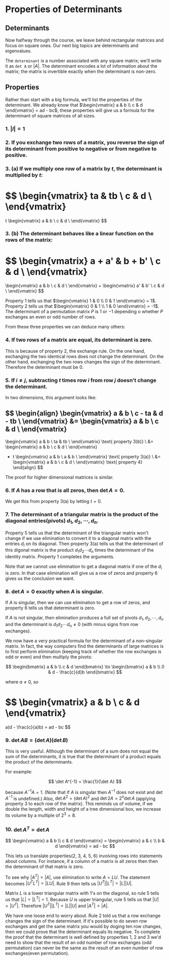 # Properties of Determinants

## Determinants

Now halfway through the course, we leave behind rectangular matrices and focus on square ones. Our next big topics are determinants and eigenvalues.

The `determinant` is a number associated with any square matrix; we'll write it as `det A` or $|A|$. The determinant encodes a lot of information about the matrix; the matrix is invertible exactly when the determinant is non-zero.

## Properties

Rather than start with a big formula, we'll list the properties of the determinant. We already know that $\begin{vmatrix} a & b \\ c & d  \end{vmatrix} = ad - bc$; these properties will give us a formula for the determinant of square matrices of all sizes.

### 1. $|I| = 1$

### 2. If you exchange two rows of a matrix, you reverse the sign of its determinant from positive to negative or from negative to positive.

### 3. (a) If we multiply one row of a matrix by $t$, the determinant is multiplied by $t$:

$$
\begin{vmatrix}
ta & tb \\
c & d \\
\end{vmatrix}
=
t
\begin{vmatrix}
a & b \\
c & d \\
\end{vmatrix}
$$

### 3. (b) The determinant behaves like a linear function on the rows of the matrix:

$$
\begin{vmatrix}
a + a' & b + b' \\
c & d \\
\end{vmatrix}
=
\begin{vmatrix}
a & b \\
c & d \\
\end{vmatrix}
+
\begin{vmatrix}
a' & b' \\
c & d \\
\end{vmatrix}
$$

Property 1 tells us that $\begin{vmatrix} 1 & 0 \\ 0 & 1 \end{vmatrix} = 1$. 
Property 2 tells us that $\begin{vmatrix} 0 & 1 \\ 1 & 0 \end{vmatrix} = -1$.
The determinant of a permutation matrix $P$ is $1$ or $-1$ depending o whether $P$ exchanges an even or odd number of rows.

From these three properties we can deduce many others:

### 4. If two rows of a matrix are equal, its determinant is zero.

This is because of property 2, the exchange rule. On the one hand, exchanging the two identical rows does not change the determinant. On the other hand, exchanging the two rows changes the sign of the determinant. Therefore the determinant must be $0$.

### 5. If $i \ne j$, subtracting $t$ times row $i$ from row $j$ doesn't change the determinant.

In two dimensions, this argument looks like:

$$
\begin{align}
\begin{vmatrix}
a & b \\
c - ta & d - tb \\
\end{vmatrix}
&=
\begin{vmatrix}
a & b \\
c & d \\
\end{vmatrix}
-
\begin{vmatrix}
a & b \\
ta & tb \\
\end{vmatrix}
\text{   property 3(b)} \\
&=
\begin{vmatrix}
a & b \\
c & d \\
\end{vmatrix}
- t
\begin{vmatrix}
a & b \\
a & b \\
\end{vmatrix}
\text{  property 3(a)} \\
&=
\begin{vmatrix}
a & b \\
c & d \\
\end{vmatrix}
\text{  property 4}
\end{align}
$$

The proof for higher dimensional matrices is similar.

### 6. If $A$ has a row that is all zeros, then $\det A = 0$.

We get this from property 3(a) by letting $t = 0$.

### 7. The determinant of a triangular matrix is the product of the diagonal entries(pivots) $d_1, d_2, \cdots, d_n$.

Property 5 tells us that the determinant of the triangular matrix won't change if we use elimination to convert it to a diagonal matrix with the entries $d_i$ on its diagonal. Then property 3(a) tells us that the determinant of this digonal matrix is the product $d_1d_2 \cdots d_n$ times the determinant of the identity matrix. Property 1 completes the arguments.

Note that we cannot use elimination to get a diagonal matrix if one of the $d_i$ is zero. In that case elimination will give us a row of zeros and property 6 gives us the conclusion we want.

### 8. $\det A = 0$ exactly when $A$ is singular.

If $A$ is singular, then we can use elimination to get a row of zeros, and property 6 tells us that determinant is zero.

If $A$ is not singular, then elimination produces a full set of pivots $d_1, d_2, \cdots, d_n$ and the determinant is $d_1d_2 \cdots d_n \ne 0$ (with minus signs from row exchanges).

We now have a very practical formula for the determinant of a non-singular matrix. In fact, the way computers find the determinants of large matrices is to first perform elimination (keeping track of whether the row exchanges is odd or even) and then multiply the pivots:

$$
\begin{bmatrix}
a & b \\ c & d
\end{bmatrix}
\to
\begin{bmatrix}
a & b \\ 0 & d - \frac{c}{d}b
\end{bmatrix}
$$

where $a \ne 0$, so

$$
\begin{vmatrix}
a & b \\ c & d
\end{vmatrix}
=
a(d - \frac{c}{a}b) = ad - bc
$$

### 9. $\det AB = (\det A)(\det B)$

This is very useful. Although the determinant of a sum does not equal the sum of the determinants, it is true that the determinant of a product equals the product of the determinants.

For example:

$$
\det A^{-1} = \frac{1}{\det A}
$$

because $A^{-1}A = 1$. (Note that if $A$ is singular then $A^{-1}$ does not exist and $\det A^{-1}$ is undefined.) Also, $\det A^2 = (\det A)^2$ and $\det 2A = 2^n \det A$ (applying property 3 to each row of the matrix). This reminds us of volume, if we double the length, width and height of a tree dimensional box, we increase its volume by a multiple of $2^3 = 8$.

### 10. $\det A^T = \det A$

$$
\begin{vmatrix} a & b \\ c & d \end{vmatrix} = \begin{vmatrix} a & c \\ b & d \end{vmatrix} = ad - bc
$$

This lets us translate properties(2, 3, 4, 5, 6) involving rows into statements about columns. For instance, if a column of a matrix is all zeros then then the determinant of that matrix is zero.

To see why $|A^T| = |A|$, use elimination to write $A = LU$. The statement becomes $|U^TL^T| = |LU|$. Rule 9 then tells us $|U^T||L^T| = |L||U|$.

Matrix $L$ is a lower triangular matrix with $1$'s on the diagonal, so rule 5 tells us that $|L| = |L^T| = 1$. Because $U$ is upper triangular, rule 5 tells us that $|U| = |U^T|$. Therefore $|U^T||L^T| = |L||U|$ and $|A^T| = |A|$.

We have one loose end to worry about. Rule 2 told us that a row exchange changes the sign of the determinant. If it's possible to do seven row exchanges and get the same matrix you would by doging ten row changes, then we could prove that the determinant equals its negative. To complete the proof that the determinant is well defined by properties 1, 2 and 3 we'd need to show that the result of an odd number of row exchanges (odd permutation) can never be the same as the result of an even number of row exchanges(even permutation).

